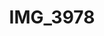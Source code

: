 ---
pid: '105'
layout: photos
title: IMG_3978
filename: IMG_3978.jpg
caption: necklace and pendants
permalink: "/photos/105.html"
---